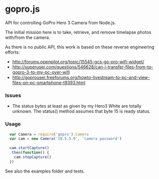 gopro.js
========

API for controlling GoPro Hero 3 Camera from Node.js.

The initial mission here is to take, retrieve, and remove timelapse photos with/from the camera.

As there is no public API, this work is based on these reverse engineering efforts:
- http://forums.openpilot.org/topic/15545-gcs-go-pro-wifi-widget/
- http://superuser.com/questions/546628/can-i-transfer-files-from-to-gopro-3-to-my-pc-over-wifi
- http://goprouser.freeforums.org/howto-livestream-to-pc-and-view-files-on-pc-smartphone-t9393.html

### Issues

- The status bytes at least as given by my Hero3 White are totally unknown. The status() method assumes that byte 15 is ready status.

### Usage

```javascript
  var Camera = require('gopro').Camera
  var cam = new Camera('10.5.5.9', 'camera password')
  
  cam.startCapture()
  .then(function() {
    cam.stopCapture()
  })
```

See also the examples folder and tests.

